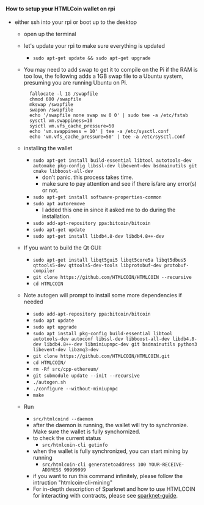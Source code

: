 #### How to setup your HTMLCoin wallet on rpi
* either ssh into your rpi or boot up to the desktop
  - open up the terminal
  - let's update your rpi to make sure everything is updated
    - `sudo apt-get update && sudo apt-get upgrade`
  - You may need to add swap to get it to compile on the Pi if the RAM is too low, the following adds a 1GB swap file to a Ubuntu system, presuming you are running Ubuntu on Pi.

    ```
      fallocate -l 1G /swapfile
      chmod 600 /swapfile
      mkswap /swapfile
      swapon /swapfile
      echo '/swapfile none swap sw 0 0' | sudo tee -a /etc/fstab
      sysctl vm.swappiness=10
      sysctl vm.vfs_cache_pressure=50
      echo 'vm.swappiness = 10' | tee -a /etc/sysctl.conf
      echo 'vm.vfs_cache_pressure=50' | tee -a /etc/sysctl.conf
    ```

  - installing the wallet
    - `sudo apt-get install build-essential libtool autotools-dev automake pkg-config libssl-dev libevent-dev bsdmainutils git cmake libboost-all-dev`
      - don't panic. this process takes time.
      - make sure to pay attention and see if there is/are any error(s) or not.
    - `sudo apt-get install software-properties-common`
    - `sudo apt autoremove`
      - I added this one in since it asked me to do during the installation.
    - `sudo add-apt-repository ppa:bitcoin/bitcoin`
    - `sudo apt-get update`
    - `sudo apt-get install libdb4.8-dev libdb4.8++-dev`

  * If you want to build the Qt GUI:
    - `sudo apt-get install libqt5gui5 libqt5core5a libqt5dbus5 qttools5-dev qttools5-dev-tools libprotobuf-dev protobuf-compiler`
    - `git clone https://github.com/HTMLCOIN/HTMLCOIN --recursive`
    - `cd HTMLCOIN`

  * Note autogen will prompt to install some more dependencies if needed
    - `sudo add-apt-repository ppa:bitcoin/bitcoin`
    - `sudo apt update`
    - `sudo apt upgrade`
    - `sudo apt install pkg-config build-essential libtool autotools-dev autoconf libssl-dev libboost-all-dev libdb4.8-dev libdb4.8++-dev libminiupnpc-dev git bsdmainutils python3 libevent-dev libzmq3-dev`
    - `git clone https://github.com/HTMLCOIN/HTMLCOIN.git`
    - `cd HTMLCOIN/`
    - `rm -Rf src/cpp-ethereum/`
    - `git submodule update --init --recursive`
    - `./autogen.sh`
    - `./configure --without-miniupnpc`
    - `make`

  * Run
    - `src/htmlcoind --daemon`
    - after the daemon is running, the wallet will try to synchronize.  Make sure the wallet is fully synchornized.
    - to check the current status
      - `src/htmlcoin-cli getinfo`
    - when the wallet is fully synchronized, you can start mining by running
      - `src/htmlcoin-cli generatetoaddress 100 YOUR-RECEIVE-ADDRESS 99999999`
    - if you want to run this command infinitely, please follow the intruction "htmlcoin-cli-mining"
    - For in-depth description of Sparknet and how to use HTMLCOIN for interacting with contracts, please see [sparknet-guide](doc/sparknet-guide.md).
